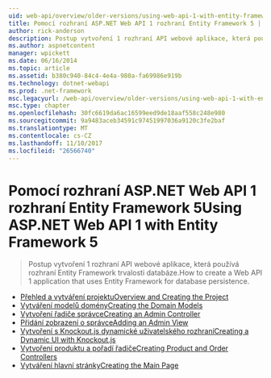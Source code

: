 ```yaml
---
uid: web-api/overview/older-versions/using-web-api-1-with-entity-framework-5/index
title: Pomocí rozhraní ASP.NET Web API 1 rozhraní Entity Framework 5 | Microsoft Docs
author: rick-anderson
description: Postup vytvoření 1 rozhraní API webové aplikace, která používá rozhraní Entity Framework trvalosti databáze.
ms.author: aspnetcontent
manager: wpickett
ms.date: 06/16/2014
ms.topic: article
ms.assetid: b380c940-84c4-4e4a-980a-fa69986e919b
ms.technology: dotnet-webapi
ms.prod: .net-framework
msc.legacyurl: /web-api/overview/older-versions/using-web-api-1-with-entity-framework-5
msc.type: chapter
ms.openlocfilehash: 30fc6619da6ac16599eed9de18aaf558c248e980
ms.sourcegitcommit: 9a9483aceb34591c97451997036a9120c3fe2baf
ms.translationtype: MT
ms.contentlocale: cs-CZ
ms.lasthandoff: 11/10/2017
ms.locfileid: "26566740"
---
```

<a name="using-aspnet-web-api-1-with-entity-framework-5"></a><span data-ttu-id="b9092-103">Pomocí rozhraní ASP.NET Web API 1 rozhraní Entity Framework 5</span><span class="sxs-lookup"><span data-stu-id="b9092-103">Using ASP.NET Web API 1 with Entity Framework 5</span></span>
====================
> <span data-ttu-id="b9092-104">Postup vytvoření 1 rozhraní API webové aplikace, která používá rozhraní Entity Framework trvalosti databáze.</span><span class="sxs-lookup"><span data-stu-id="b9092-104">How to create a Web API 1 application that uses Entity Framework for database persistence.</span></span>


- [<span data-ttu-id="b9092-105">Přehled a vytváření projektu</span><span class="sxs-lookup"><span data-stu-id="b9092-105">Overview and Creating the Project</span></span>](using-web-api-with-entity-framework-part-1.md)
- [<span data-ttu-id="b9092-106">Vytváření modelů domény</span><span class="sxs-lookup"><span data-stu-id="b9092-106">Creating the Domain Models</span></span>](using-web-api-with-entity-framework-part-2.md)
- [<span data-ttu-id="b9092-107">Vytvoření řadiče správce</span><span class="sxs-lookup"><span data-stu-id="b9092-107">Creating an Admin Controller</span></span>](using-web-api-with-entity-framework-part-3.md)
- [<span data-ttu-id="b9092-108">Přidání zobrazení o správce</span><span class="sxs-lookup"><span data-stu-id="b9092-108">Adding an Admin View</span></span>](using-web-api-with-entity-framework-part-4.md)
- [<span data-ttu-id="b9092-109">Vytvoření s Knockout.js dynamické uživatelského rozhraní</span><span class="sxs-lookup"><span data-stu-id="b9092-109">Creating a Dynamic UI with Knockout.js</span></span>](using-web-api-with-entity-framework-part-5.md)
- [<span data-ttu-id="b9092-110">Vytvoření produktu a pořadí řadiče</span><span class="sxs-lookup"><span data-stu-id="b9092-110">Creating Product and Order Controllers</span></span>](using-web-api-with-entity-framework-part-6.md)
- [<span data-ttu-id="b9092-111">Vytváření hlavní stránky</span><span class="sxs-lookup"><span data-stu-id="b9092-111">Creating the Main Page</span></span>](using-web-api-with-entity-framework-part-7.md)
